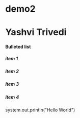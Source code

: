 # demo2

<html>
<head>
<body>
  <h1> Yashvi Trivedi </h1>  
  <h4>Bulleted list </h4>
    <h5>item 1 </h5>
    <h5>item 2 </h5>
    <h5>item 3 </h5>
    <h5>item 4 </h5>
  system.out.println("Hello World")
</body>
</head>
</html>
